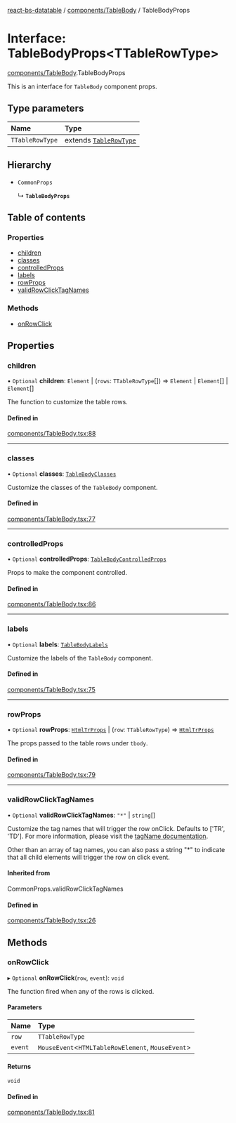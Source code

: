 [react-bs-datatable](../README.md) / [components/TableBody](../modules/components_TableBody.md) / TableBodyProps

# Interface: TableBodyProps<TTableRowType\>

[components/TableBody](../modules/components_TableBody.md).TableBodyProps

This is an interface for `TableBody` component props.

## Type parameters

| Name | Type |
| :------ | :------ |
| `TTableRowType` | extends [`TableRowType`](../modules/helpers_types.md#tablerowtype) |

## Hierarchy

- `CommonProps`

  ↳ **`TableBodyProps`**

## Table of contents

### Properties

- [children](components_TableBody.TableBodyProps.md#children)
- [classes](components_TableBody.TableBodyProps.md#classes)
- [controlledProps](components_TableBody.TableBodyProps.md#controlledprops)
- [labels](components_TableBody.TableBodyProps.md#labels)
- [rowProps](components_TableBody.TableBodyProps.md#rowprops)
- [validRowClickTagNames](components_TableBody.TableBodyProps.md#validrowclicktagnames)

### Methods

- [onRowClick](components_TableBody.TableBodyProps.md#onrowclick)

## Properties

### children

• `Optional` **children**: `Element` \| (`rows`: `TTableRowType`[]) => `Element` \| `Element`[] \| `Element`[]

The function to customize the table rows.

#### Defined in

[components/TableBody.tsx:88](https://github.com/imballinst/react-bs-datatable/blob/master/src/components/TableBody.tsx#L88)

___

### classes

• `Optional` **classes**: [`TableBodyClasses`](components_TableBody.TableBodyClasses.md)

Customize the classes of the `TableBody` component.

#### Defined in

[components/TableBody.tsx:77](https://github.com/imballinst/react-bs-datatable/blob/master/src/components/TableBody.tsx#L77)

___

### controlledProps

• `Optional` **controlledProps**: [`TableBodyControlledProps`](components_TableBody.TableBodyControlledProps.md)

Props to make the component controlled.

#### Defined in

[components/TableBody.tsx:86](https://github.com/imballinst/react-bs-datatable/blob/master/src/components/TableBody.tsx#L86)

___

### labels

• `Optional` **labels**: [`TableBodyLabels`](components_TableBody.TableBodyLabels.md)

Customize the labels of the `TableBody` component.

#### Defined in

[components/TableBody.tsx:75](https://github.com/imballinst/react-bs-datatable/blob/master/src/components/TableBody.tsx#L75)

___

### rowProps

• `Optional` **rowProps**: [`HtmlTrProps`](../modules/components_TableBody.md#htmltrprops) \| (`row`: `TTableRowType`) => [`HtmlTrProps`](../modules/components_TableBody.md#htmltrprops)

The props passed to the table rows under `tbody`.

#### Defined in

[components/TableBody.tsx:79](https://github.com/imballinst/react-bs-datatable/blob/master/src/components/TableBody.tsx#L79)

___

### validRowClickTagNames

• `Optional` **validRowClickTagNames**: ``"*"`` \| `string`[]

Customize the tag names that will trigger the row onClick. Defaults to ['TR', 'TD'].
For more information, please visit the [tagName documentation](https://developer.mozilla.org/en-US/docs/Web/API/Element/tagName).

Other than an array of tag names, you can also pass a string "*" to indicate that all child elements
will trigger the row on click event.

#### Inherited from

CommonProps.validRowClickTagNames

#### Defined in

[components/TableBody.tsx:26](https://github.com/imballinst/react-bs-datatable/blob/master/src/components/TableBody.tsx#L26)

## Methods

### onRowClick

▸ `Optional` **onRowClick**(`row`, `event`): `void`

The function fired when any of the rows is clicked.

#### Parameters

| Name | Type |
| :------ | :------ |
| `row` | `TTableRowType` |
| `event` | `MouseEvent`<`HTMLTableRowElement`, `MouseEvent`\> |

#### Returns

`void`

#### Defined in

[components/TableBody.tsx:81](https://github.com/imballinst/react-bs-datatable/blob/master/src/components/TableBody.tsx#L81)
